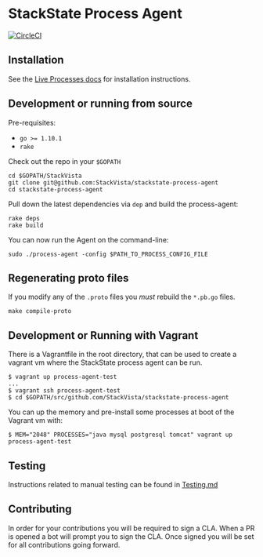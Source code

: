 # StackState Process Agent

[![CircleCI](https://circleci.com/gh/StackVista/stackstate-process-agent.svg?style=svg)](https://circleci.com/gh/StackVista/stackstate-process-agent)

## Installation

See the [Live Processes docs](https://docs.datadoghq.com/graphing/infrastructure/process/#installation) for installation instructions.

## Development or running from source

Pre-requisites:

* `go >= 1.10.1`
* `rake`

Check out the repo in your `$GOPATH`

```
cd $GOPATH/StackVista
git clone git@github.com:StackVista/stackstate-process-agent
cd stackstate-process-agent
```

Pull down the latest dependencies via `dep` and build the process-agent:

```
rake deps
rake build
```

You can now run the Agent on the command-line:

```
sudo ./process-agent -config $PATH_TO_PROCESS_CONFIG_FILE
```

## Regenerating proto files

If you modify any of the `.proto` files you _must_ rebuild the `*.pb.go` files.

```shell
make compile-proto
```

## Development or Running with Vagrant
There is a Vagrantfile in the root directory, that can be used to create a vagrant vm where the StackState process agent can be run.

```
$ vagrant up process-agent-test
...
$ vagrant ssh process-agent-test
$ cd $GOPATH/src/github.com/StackVista/stackstate-process-agent
```

You can up the memory and pre-install some processes at boot of the Vagrant vm with:

```
$ MEM="2048" PROCESSES="java mysql postgresql tomcat" vagrant up process-agent-test
```

## Testing

Instructions related to manual testing can be found in [Testing.md](Testing.md)

## Contributing

In order for your contributions you will be required to sign a CLA. When a PR is opened a bot will prompt you to sign the CLA. Once signed you will be set for all contributions going forward.

